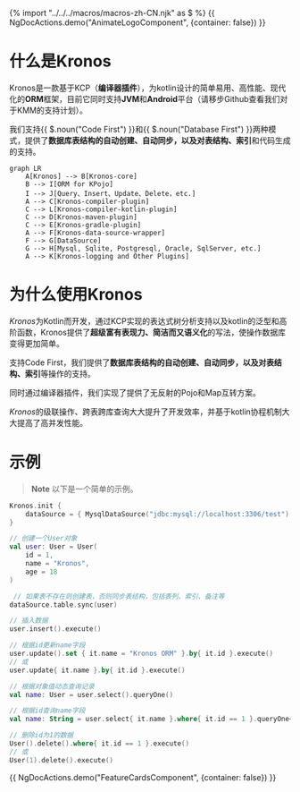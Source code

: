 {% import "../../../macros/macros-zh-CN.njk" as $ %}
{{ NgDocActions.demo("AnimateLogoComponent", {container: false}) }}

# 什么是Kronos
Kronos是一款基于KCP（**编译器插件**），为kotlin设计的简单易用、高性能、现代化的**ORM**框架，目前它同时支持**JVM**和**Android**平台（请移步Github查看我们对于KMM的支持计划）。

我们支持{{ $.noun("Code First") }}和{{ $.noun("Database First") }}两种模式，提供了**数据库表结构的自动创建、自动同步，以及对表结构、索引**和代码生成的支持。

```mermaid
graph LR
    A[Kronos] --> B[Kronos-core]
    B --> I[ORM for KPojo]
    I --> J[Query、Insert、Update、Delete，etc.]
    A --> C[Kronos-compiler-plugin]
    C --> L[Kronos-compiler-kotlin-plugin]
    C --> D[Kronos-maven-plugin]
    C --> E[Kronos-gradle-plugin]
    A --> F[Kronos-data-source-wrapper]
    F --> G[DataSource]
    G --> H[Mysql, Sqlite, Postgresql, Oracle, SqlServer, etc.]
    A --> K[Kronos-logging and Other Plugins]
```

# 为什么使用Kronos
*Kronos*为Kotlin而开发，通过KCP实现的表达式树分析支持以及kotlin的泛型和高阶函数，Kronos提供了**超级富有表现力、简洁而又语义化**的写法，使操作数据库变得更加简单。

支持Code First，我们提供了**数据库表结构的自动创建、自动同步，以及对表结构、索引**等操作的支持。

同时通过编译器插件，我们实现了提供了无反射的Pojo和Map互转方案。

*Kronos*的级联操作、跨表跨库查询大大提升了开发效率，并基于kotlin协程机制大大提高了高并发性能。

# 示例
> **Note**
> 以下是一个简单的示例。

```kotlin name="demo" icon="kotlin"
Kronos.init {
    dataSource = { MysqlDataSource("jdbc:mysql://localhost:3306/test") }
}

// 创建一个User对象
val user: User = User(
    id = 1,
    name = "Kronos",
    age = 18
)

 // 如果表不存在则创建表，否则同步表结构，包括表列、索引、备注等
dataSource.table.sync(user)

// 插入数据
user.insert().execute()

// 根据id更新name字段
user.update().set { it.name = "Kronos ORM" }.by{ it.id }.execute()
// 或
user.update{ it.name }.by{ it.id }.execute()

// 根据对象值动态查询记录
val name: User = user.select().queryOne()

// 根据id查询name字段
val name: String = user.select{ it.name }.where{ it.id == 1 }.queryOne<String>()

// 删除id为1的数据
User().delete().where{ it.id == 1 }.execute()
// 或
User(1).delete().execute()
```

{{ NgDocActions.demo("FeatureCardsComponent", {container: false}) }}
